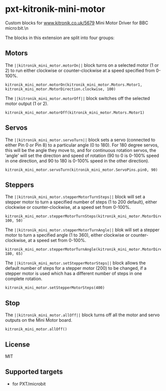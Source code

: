 # pxt-kitronik-mini-motor

Custom blocks for www.kitronik.co.uk/5679 Mini Motor Driver for BBC micro:bit.\n

The blocks in this extension are split into four groups:

## Motors

The ``||kitronik_mini_motor.motorOn||`` block turns on a selected motor (1 or 2)
to run either clockwise or counter-clockwise at a speed specified from 0-100%.

```blocks
kitronik_mini_motor.motorOn(kitronik_mini_motor.Motors.Motor1, kitronik_mini_motor.MotorDirection.clockwise, 100)
```

The ``||kitronik_mini_motor.motorOff||`` block switches off the selected motor output (1 or 2).

```blocks
kitronik_mini_motor.motorOff(kitronik_mini_motor.Motors.Motor1)
```

## Servos

The ``||kitronik_mini_motor.servoTurn||`` block sets a servo (connected to either Pin 0 or Pin 8)
to a particular angle (0 to 180). For 180 degree servos, this will be the angle they move to, and 
for continuous rotation servos, the 'angle' will set the direction and speed of rotation 
(90 to 0 is 0-100% speed in one direction, and 90 to 180 is 0-100% speed in the other direction).

```blocks
kitronik_mini_motor.servoTurn(kitronik_mini_motor.ServoPins.pin0, 90)
```

## Steppers

The ``||kitronik_mini_motor.stepperMotorTurnSteps||`` block will set a stepper motor to turn a specified
number of steps (1 to 200 default), either clockwise or counter-clockwise, at a speed set from 0-100%.

```blocks
kitronik_mini_motor.stepperMotorTurnSteps(kitronik_mini_motor.MotorDirection.clockwise, 100, 50)
```

The ``||kitronik_mini_motor.stepperMotorTurnAngle||`` blok will set a stepper motor to turn a specified angle
(1 to 360), either clockwise or counter-clockwise, at a speed set from 0-100%.

```blocks
kitronik_mini_motor.stepperMotorTurnAngle(kitronik_mini_motor.MotorDirection.counterClockwise, 180, 65)
```

The ``||kitronik_mini_motor.setStepperMotorSteps||`` block allows the default number of steps for a stepper motor (200)
to be changed, if a stepper motor is used which has a different number of steps in one complete rotation.

```blocks
kitronik_mini_motor.setStepperMotorSteps(400)
```

## Stop

The ``||kitronik_mini_motor.allOff||`` block turns off all the motor and servo outputs on the Mini Motor board.

```blocks
kitronik_mini_motor.allOff()
```

## License

MIT

## Supported targets

* for PXT/microbit

